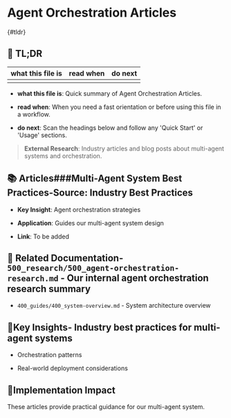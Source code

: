 <!-- CONTEXT_REFERENCE: 400_guides/400_context-priority-guide.md -->
<!-- MODULE_REFERENCE: 400_guides/400_deployment-environment-guide.md -->
<!-- MODULE_REFERENCE: 400_guides/400_system-overview.md -->

# Agent Orchestration Articles

{#tldr}

## 🔎 TL;DR

| what this file is | read when | do next |
|---|---|---|
|  |  |  |

- **what this file is**: Quick summary of Agent Orchestration Articles.

- **read when**: When you need a fast orientation or before using this file in a workflow.

- **do next**: Scan the headings below and follow any 'Quick Start' or 'Usage' sections.

> **External Research**: Industry articles and blog posts about multi-agent systems and orchestration.

## 📚 **Articles**###**Multi-Agent System Best Practices**-**Source**: Industry Best Practices

- **Key Insight**: Agent orchestration strategies

- **Application**: Guides our multi-agent system design

- **Link**: To be added

## 🔗 **Related Documentation**- `500_research/500_agent-orchestration-research.md` - Our internal agent orchestration research summary

- `400_guides/400_system-overview.md` - System architecture overview

## 📖**Key Insights**- Industry best practices for multi-agent systems

- Orchestration patterns

- Real-world deployment considerations

## 🎯**Implementation Impact**

These articles provide practical guidance for our multi-agent system.
